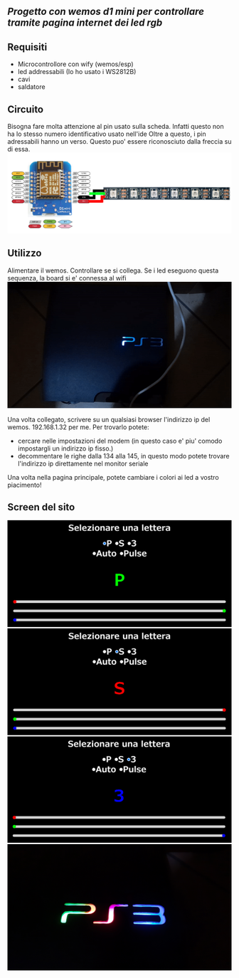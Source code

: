 ## _Progetto con wemos d1 mini per controllare tramite pagina internet dei led rgb_

## Requisiti
- Microcontrollore con wify (wemos/esp)
- led addressabili (Io ho usato i WS2812B)
- cavi
- saldatore

## Circuito
Bisogna fare molta attenzione al pin usato sulla scheda. Infatti questo non ha lo stesso numero identificativo usato nell'ide
Oltre a questo, i pin adressabili hanno un verso. Questo puo' essere riconosciuto dalla freccia su di essa.
![Circuito](https://github.com/M4M0M3N/ps3_led/blob/main/img/Schema.png?raw=true)

## Utilizzo
Alimentare il wemos.
Controllare se si collega.
Se i led eseguono questa sequenza, la board si e' connessa al wifi
![Collegato](https://github.com/M4M0M3N/ps3_led/blob/main/img/ezgif.com-gif-maker.gif?raw=true)

Una volta collegato, scrivere su un qualsiasi browser l'indirizzo ip del wemos. 192.168.1.32 per me.
Per trovarlo potete:
- cercare nelle impostazioni del modem (in questo caso e' piu' comodo impostargli un indirizzo ip fisso.)
- decommentare le righe dalla 134 alla 145, in questo modo potete trovare l'indirizzo ip direttamente nel monitor seriale

Una volta nella pagina principale, potete cambiare i colori ai led a vostro piacimento!

## Screen del sito
![sitp_p](https://github.com/M4M0M3N/ps3_led/blob/main/img/p.png?raw=true)
![sito_s](https://github.com/M4M0M3N/ps3_led/blob/main/img/s.png?raw=true)
![sito_3](https://github.com/M4M0M3N/ps3_led/blob/main/img/3.png?raw=true)
![ps3 impostato](https://github.com/M4M0M3N/ps3_led/blob/main/img/ps3_sito.jpg?raw=true)
